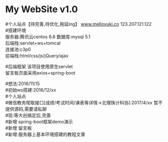 ﻿# My WebSite v1.0
#个人站点【待完善,待优化,拖延ing】
www.melloyuki.cn 123.207.121.122  
#搭建环境  
服务器:腾讯云centos 6.6
数据库:mysql 5.1  
后端栈:servlet+ws+tomcat  
连接池:c3p0  
前端栈:html/css/js/jQuery/ajax  

#后端框架
该项目使用原生servlet  
留言板页面采用axios+spring-boot  


#想法:2016/11/15  
#初始ws搭建:2016/12/xx  
#个人站点  
#微信教务爬取接口[成绩/考试时间/课表等详情->北理珠计科协]:2017/4/xx 暂不提供源码,需要请私聊  
#现:等大创搞定后,完善      
#新增 spring-boot框架demo演示   
#新增 留言板  
#新增:服务器上基本环境搭建的教程文章


